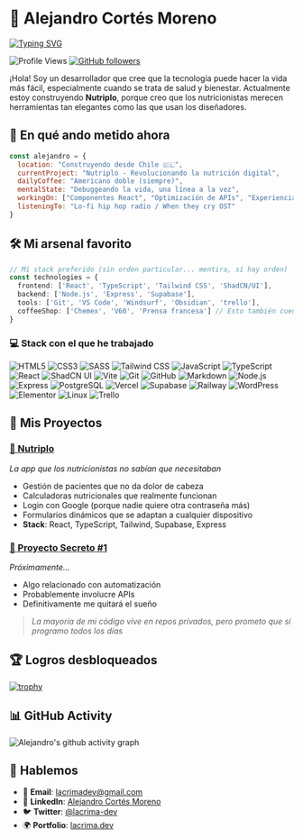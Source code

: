 # 🍃 Alejandro Cortés Moreno

[![Typing SVG](https://readme-typing-svg.herokuapp.com?font=Fira+Code&pause=1000&color=F7931E&width=435&lines=Desarrollador+Frontend;Amante+del+buen+café)](https://git.io/typing-svg)

![Profile Views](https://komarev.com/ghpvc/?username=acortesmoreno&color=blueviolet) [![GitHub followers](https://img.shields.io/github/followers/acortesmoreno?label=Follow&style=social)](https://github.com/acortesmoreno)

¡Hola! Soy un desarrollador que cree que la tecnología puede hacer la vida más fácil, especialmente cuando se trata de salud y bienestar. Actualmente estoy construyendo **Nutriplo**, porque creo que los nutricionistas merecen herramientas tan elegantes como las que usan los diseñadores.

## 🎯 En qué ando metido ahora

```javascript
const alejandro = {
  location: "Construyendo desde Chile 🇨🇱",
  currentProject: "Nutriplo - Revolucionando la nutrición digital",
  dailyCoffee: "Americano doble (siempre)",
  mentalState: "Debuggeando la vida, una línea a la vez",
  workingOn: ["Componentes React", "Optimización de APIs", "Experiencia de usuario"],
  listeningTo: "Lo-fi hip hop radio / When they cry OST"
}
```

## 🛠 Mi arsenal favorito

```typescript
// Mi stack preferido (sin orden particular... mentira, sí hay orden)
const technologies = {
  frontend: ['React', 'TypeScript', 'Tailwind CSS', 'ShadCN/UI'],
  backend: ['Node.js', 'Express', 'Supabase'],
  tools: ['Git', 'VS Code', 'Windsurf', 'Obsidian', 'trello'],
  coffeeShop: ['Chemex', 'V60', 'Prensa francesa'] // Esto también cuenta
}
```

### 💻 Stack con el que he trabajado

![HTML5](https://img.shields.io/badge/-HTML5-E34F26?style=flat-square&logo=html5&logoColor=white)
![CSS3](https://img.shields.io/badge/-CSS-653398?style=flat-square&logo=css&logoColor=white)
![SASS](https://img.shields.io/badge/-SASS-CC6699?style=flat-square&logo=sass&logoColor=white)
![Tailwind CSS](https://img.shields.io/badge/-Tailwind-38B2AC?style=flat-square&logo=tailwind-css&logoColor=white)
![JavaScript](https://img.shields.io/badge/-JavaScript-F7DF1E?style=flat-square&logo=javascript&logoColor=white)
![TypeScript](https://img.shields.io/badge/-TypeScript-3178C6?style=flat-square&logo=typescript&logoColor=white)
![React](https://img.shields.io/badge/-React-61DAFB?style=flat-square&logo=react&logoColor=black)
![ShadCN UI](https://img.shields.io/badge/-ShadCN_UI-7F56D9?style=flat-square)
![Vite](https://img.shields.io/badge/-Vite-6466F1?style=flat-square&logo=vite&logoColor=white)
![Git](https://img.shields.io/badge/-Git-F05032?style=flat-square&logo=git&logoColor=white)
![GitHub](https://img.shields.io/badge/-GitHub-000000?style=flat-square&logo=github&logoColor=white)
![Markdown](https://img.shields.io/badge/-Markdown-083FA1?style=flat-square&logo=markdown&logoColor=white)
![Node.js](https://img.shields.io/badge/-Node.js-339933?style=flat-square&logo=node.js&logoColor=white)
![Express](https://img.shields.io/badge/-Express-000000?style=flat-square&logo=express&logoColor=white)
![PostgreSQL](https://img.shields.io/badge/-PostgreSQL-336791?style=flat-square&logo=postgresql&logoColor=white)
![Vercel](https://img.shields.io/badge/-Vercel-000000?style=flat-square&logo=vercel&logoColor=white)
![Supabase](https://img.shields.io/badge/-Supabase-3ECF8E?style=flat-square&logo=supabase&logoColor=white)
![Railway](https://img.shields.io/badge/-Railway-000000?style=flat-square&logo=railway&logoColor=white)
![WordPress](https://img.shields.io/badge/-WordPress-21759B?style=flat-square&logo=wordpress&logoColor=white)
![Elementor](https://img.shields.io/badge/-Elementor-8132AF?style=flat-square&logo=elementor&logoColor=white)
![Linux](https://img.shields.io/badge/-Linux-000000?style=flat-square&logo=linux&logoColor=white)
![Trello](https://img.shields.io/badge/-Trello-0079BF?style=flat-square&logo=trello&logoColor=white)

## 🚀 Mis Proyectos

### [🥗 Nutriplo](https://nutriplo.com)
*La app que los nutricionistas no sabían que necesitaban*
- Gestión de pacientes que no da dolor de cabeza
- Calculadoras nutricionales que realmente funcionan  
- Login con Google (porque nadie quiere otra contraseña más)
- Formularios dinámicos que se adaptan a cualquier dispositivo
- **Stack**: React, TypeScript, Tailwind, Supabase, Express

### [🔧 Proyecto Secreto #1](https://github.com/acortesmoreno)
*Próximamente...*
- Algo relacionado con automatización
- Probablemente involucre APIs
- Definitivamente me quitará el sueño

> *La mayoría de mi código vive en repos privados, pero prometo que sí programo todos los días*

## 🏆 Logros desbloqueados

[![trophy](https://github-profile-trophy.vercel.app/?username=acortesmoreno&theme=onedark&no-frame=true&row=1&column=6)](https://github.com/ryo-ma/github-profile-trophy)

## 📊 GitHub Activity

![Alejandro's github activity graph](https://github-readme-activity-graph.vercel.app/graph?username=acortesmoreno&theme=tokyo-night&hide_border=true)

## 💬 Hablemos

- 📧 **Email**: [lacrimadev@gmail.com](mailto:lacrimadev@gmail.com)
- 💼 **LinkedIn**: [Alejandro Cortés Moreno](https://www.linkedin.com/in/alejandro-cort%C3%A9s-moreno-5b31662a7)
- 🐦 **Twitter**: [@lacrima-dev](https://twitter.com/lacrimadev)  
- 🌍 **Portfolio**: [lacrima.dev](https://lacrima.dev)
